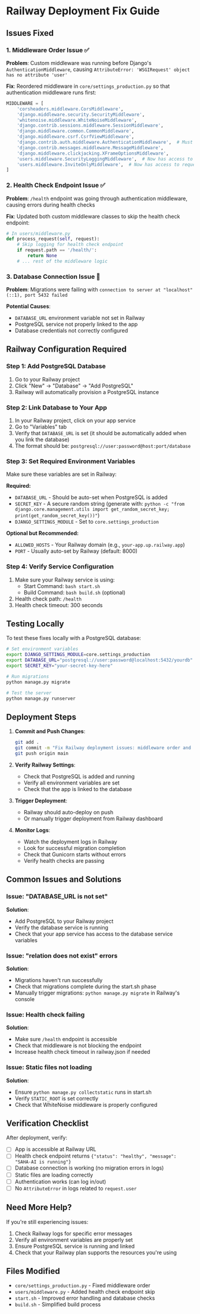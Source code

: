 # Railway Deployment Fix Guide

## Issues Fixed

### 1. Middleware Order Issue ✅
**Problem**: Custom middleware was running before Django's `AuthenticationMiddleware`, causing `AttributeError: 'WSGIRequest' object has no attribute 'user'`

**Fix**: Reordered middleware in `core/settings_production.py` so that authentication middleware runs first:
```python
MIDDLEWARE = [
    'corsheaders.middleware.CorsMiddleware',
    'django.middleware.security.SecurityMiddleware',
    'whitenoise.middleware.WhiteNoiseMiddleware',
    'django.contrib.sessions.middleware.SessionMiddleware',
    'django.middleware.common.CommonMiddleware',
    'django.middleware.csrf.CsrfViewMiddleware',
    'django.contrib.auth.middleware.AuthenticationMiddleware',  # Must come before custom middleware
    'django.contrib.messages.middleware.MessageMiddleware',
    'django.middleware.clickjacking.XFrameOptionsMiddleware',
    'users.middleware.SecurityLoggingMiddleware',  # Now has access to request.user
    'users.middleware.InviteOnlyMiddleware',  # Now has access to request.user
]
```

### 2. Health Check Endpoint Issue ✅
**Problem**: `/health` endpoint was going through authentication middleware, causing errors during health checks

**Fix**: Updated both custom middleware classes to skip the health check endpoint:
```python
# In users/middleware.py
def process_request(self, request):
    # Skip logging for health check endpoint
    if request.path == '/health/':
        return None
    # ... rest of the middleware logic
```

### 3. Database Connection Issue 🔧
**Problem**: Migrations were failing with `connection to server at "localhost" (::1), port 5432 failed`

**Potential Causes**:
- `DATABASE_URL` environment variable not set in Railway
- PostgreSQL service not properly linked to the app
- Database credentials not correctly configured

## Railway Configuration Required

### Step 1: Add PostgreSQL Database
1. Go to your Railway project
2. Click "New" → "Database" → "Add PostgreSQL"
3. Railway will automatically provision a PostgreSQL instance

### Step 2: Link Database to Your App
1. In your Railway project, click on your app service
2. Go to "Variables" tab
3. Verify that `DATABASE_URL` is set (it should be automatically added when you link the database)
4. The format should be: `postgresql://user:password@host:port/database`

### Step 3: Set Required Environment Variables
Make sure these variables are set in Railway:

**Required:**
- `DATABASE_URL` - Should be auto-set when PostgreSQL is added
- `SECRET_KEY` - A secure random string (generate with: `python -c "from django.core.management.utils import get_random_secret_key; print(get_random_secret_key())"`)
- `DJANGO_SETTINGS_MODULE` - Set to `core.settings_production`

**Optional but Recommended:**
- `ALLOWED_HOSTS` - Your Railway domain (e.g., `your-app.up.railway.app`)
- `PORT` - Usually auto-set by Railway (default: 8000)

### Step 4: Verify Service Configuration
1. Make sure your Railway service is using:
   - Start Command: `bash start.sh`
   - Build Command: `bash build.sh` (optional)
2. Health check path: `/health`
3. Health check timeout: 300 seconds

## Testing Locally

To test these fixes locally with a PostgreSQL database:

```bash
# Set environment variables
export DJANGO_SETTINGS_MODULE=core.settings_production
export DATABASE_URL="postgresql://user:password@localhost:5432/yourdb"
export SECRET_KEY="your-secret-key-here"

# Run migrations
python manage.py migrate

# Test the server
python manage.py runserver
```

## Deployment Steps

1. **Commit and Push Changes**:
   ```bash
   git add .
   git commit -m "Fix Railway deployment issues: middleware order and health check"
   git push origin main
   ```

2. **Verify Railway Settings**:
   - Check that PostgreSQL is added and running
   - Verify all environment variables are set
   - Check that the app is linked to the database

3. **Trigger Deployment**:
   - Railway should auto-deploy on push
   - Or manually trigger deployment from Railway dashboard

4. **Monitor Logs**:
   - Watch the deployment logs in Railway
   - Look for successful migration completion
   - Check that Gunicorn starts without errors
   - Verify health checks are passing

## Common Issues and Solutions

### Issue: "DATABASE_URL is not set"
**Solution**: 
- Add PostgreSQL to your Railway project
- Verify the database service is running
- Check that your app service has access to the database service variables

### Issue: "relation does not exist" errors
**Solution**: 
- Migrations haven't run successfully
- Check that migrations complete during the start.sh phase
- Manually trigger migrations: `python manage.py migrate` in Railway's console

### Issue: Health check failing
**Solution**: 
- Make sure `/health` endpoint is accessible
- Check that middleware is not blocking the endpoint
- Increase health check timeout in railway.json if needed

### Issue: Static files not loading
**Solution**: 
- Ensure `python manage.py collectstatic` runs in start.sh
- Verify `STATIC_ROOT` is set correctly
- Check that WhiteNoise middleware is properly configured

## Verification Checklist

After deployment, verify:
- [ ] App is accessible at Railway URL
- [ ] Health check endpoint returns `{"status": "healthy", "message": "SAHA-AI is running"}`
- [ ] Database connection is working (no migration errors in logs)
- [ ] Static files are loading correctly
- [ ] Authentication works (can log in/out)
- [ ] No `AttributeError` in logs related to `request.user`

## Need More Help?

If you're still experiencing issues:
1. Check Railway logs for specific error messages
2. Verify all environment variables are properly set
3. Ensure PostgreSQL service is running and linked
4. Check that your Railway plan supports the resources you're using

## Files Modified

- `core/settings_production.py` - Fixed middleware order
- `users/middleware.py` - Added health check endpoint skip
- `start.sh` - Improved error handling and database checks
- `build.sh` - Simplified build process

